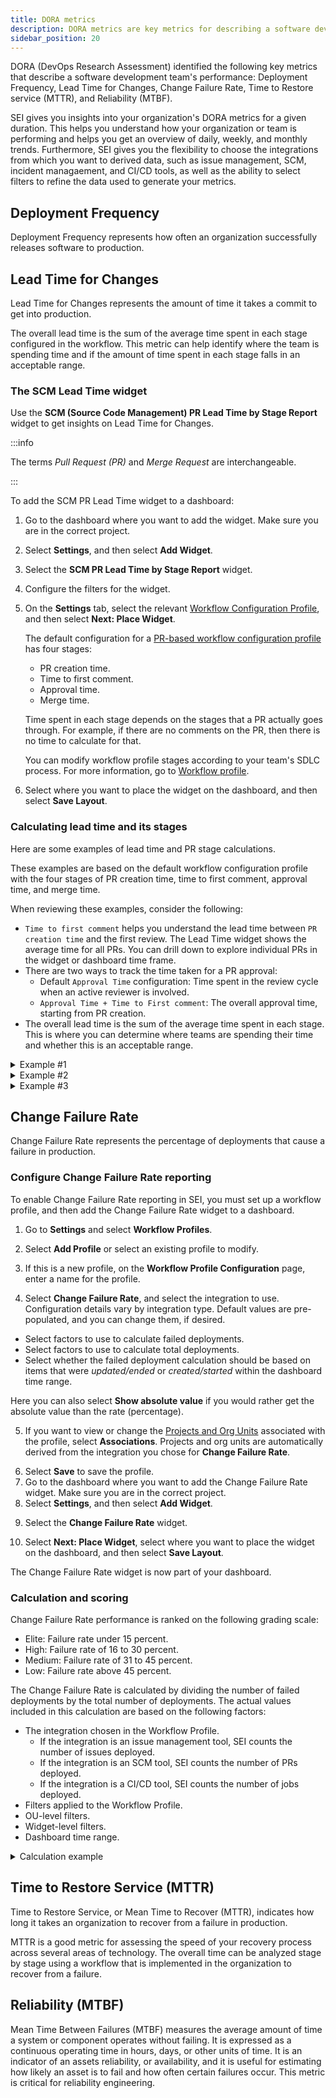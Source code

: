 ```yaml
---
title: DORA metrics
description: DORA metrics are key metrics for describing a software development team's performance.
sidebar_position: 20
---
```


DORA (DevOps Research Assessment) identified the following key metrics that describe a software development team's performance: Deployment Frequency, Lead Time for Changes, Change Failure Rate, Time to Restore service (MTTR), and Reliability (MTBF).

SEI gives you insights into your organization's DORA metrics for a given duration. This helps you understand how your organization or team is performing and helps you get an overview of daily, weekly, and monthly trends. Furthermore, SEI gives you the flexibility to choose the integrations from which you want to derived data, such as issue management, SCM, incident managaement, and CI/CD tools, as well as the ability to select filters to refine the data used to generate your metrics.

## Deployment Frequency

Deployment Frequency represents how often an organization successfully releases software to production.


## Lead Time for Changes

Lead Time for Changes represents the amount of time it takes a commit to get into production.

The overall lead time is the sum of the average time spent in each stage configured in the workflow. This metric can help identify where the team is spending time and if the amount of time spent in each stage falls in an acceptable range.

### The SCM Lead Time widget

Use the **SCM (Source Code Management) PR Lead Time by Stage Report** widget to get insights on Lead Time for Changes.

:::info

The terms *Pull Request (PR)* and *Merge Request* are interchangeable.

:::

To add the SCM PR Lead Time widget to a dashboard:

1. Go to the dashboard where you want to add the widget. Make sure you are in the correct project.
2. Select **Settings**, and then select **Add Widget**.
3. Select the **SCM PR Lead Time by Stage Report** widget.
4. Configure the filters for the widget.
5. On the **Settings** tab, select the relevant [Workflow Configuration Profile](../../sei-profiles/workflow-profile.md), and then select **Next: Place Widget**.

   The default configuration for a [PR-based workflow configuration profile](../../sei-profiles/workflow-profile.md#create-a-profile-to-track-lead-time-in-scm) has four stages:

   * PR creation time.
   * Time to first comment.
   * Approval time.
   * Merge time.

    Time spent in each stage depends on the stages that a PR actually goes through. For example, if there are no comments on the PR, then there is no time to calculate for that.

    You can modify workflow profile stages according to your team's SDLC process. For more information, go to [Workflow profile](../../sei-profiles/workflow-profile.md).

6. Select where you want to place the widget on the dashboard, and then select **Save Layout**.

### Calculating lead time and its stages

Here are some examples of lead time and PR stage calculations.

These examples are based on the default workflow configuration profile with the four stages of PR creation time, time to first comment, approval time, and merge time.

When reviewing these examples, consider the following:

* `Time to first comment` helps you understand the lead time between `PR creation time` and the first review. The Lead Time widget shows the average time for all PRs. You can drill down to explore individual PRs in the widget or dashboard time frame.
* There are two ways to track the time taken for a PR approval:
  * Default `Approval Time` configuration: Time spent in the review cycle when an active reviewer is involved.
  * `Approval Time + Time to First comment`: The overall approval time, starting from PR creation.
* The overall lead time is the sum of the average time spent in each stage. This is where you can determine where teams are spending their time and whether this is an acceptable range.

<details>
<summary>Example #1</summary>

For this example, assume the following series of events occurs:

1. Contributor makes a commit (`Commit created event`).
2. Contributor creates a Pull Request (`Pull Request created event`).
3. The Pull Request is approved by an approver (`Pull Request approval event`).
4. The Pull Request is merged to the repository (`Pull Request Merged event`).

As a result the following calculations are made:

```
PR creation time = Pull Request created event - Commit created event
Time to first comment = Pull Request approval event - Pull Request created event
Approval Time = 0
Merge Time = Pull Request Merged event - Pull Request approval event
```

Approval Time is calculated as `0` because there were no review comments made on the PR.

</details>

<details>
<summary>Example #2</summary>

For this example, assume the following series of events occurs:

1. Contributor makes a commit (`Commit created event`).
2. Contributor creates a pull request (`Pull Request created event`).
3. Reviewer adds a comment (`Review1 event`).
4. The Pull Request is approved by an approver (`Pull Request approval event`).
5. The Pull Request is merged to the repository (`Pull Request Merged event`).

As a result, the following calculations are made:

```
PR creation time = Pull Request created event - Commit created event
Time to first comment = Review1 event - Pull Request created event
Approval Time = Pull Request approval event - Review1 event
Merge Time = Pull Request Merged event - Pull Request approval event
```

</details>

<details>
<summary>Example #3</summary>

For this example, assume the following series of events occurs:

1. Contributor makes a commit (`Commit created event`).
2. Contributor creates a pull request (`Pull Request created event`).
3. Reviewer adds a comment (`Review1 event`).
4. Reviewer adds a comment (`Review2 event`).
5. Reviewer adds a comment (`Review3 event`).
6. The Pull Request is approved by an approver (`Pull Request approval event`).
7. The Pull Request is merged to the repository (`Pull Request Merged event`).

As a result, the following calculations are made:

```
PR creation time = Pull Request created event - Commit created event
Time to first comment = Review1 event - Pull Request created event
Approval Time = Review3 event - Review1 event
Merge Time = Pull Request Merged event - Pull Request approval event
```

</details>

## Change Failure Rate

Change Failure Rate represents the percentage of deployments that cause a failure in production.

### Configure Change Failure Rate reporting

To enable Change Failure Rate reporting in SEI, you must set up a workflow profile, and then add the Change Failure Rate widget to a dashboard.

1. Go to **Settings** and select **Workflow Profiles**.

<!-- image (24).png -->

2. Select **Add Profile** or select an existing profile to modify.

<!-- image (22).png -->

3. If this is a new profile, on the **Workflow Profile Configuration** page, enter a name for the profile.

<!-- image.png, image (9).png -->

4.  Select **Change Failure Rate**, and select the integration to use. Configuration details vary by integration type. Default values are pre-populated, and you can change them, if desired.

   * Select factors to use to calculate failed deployments.
   * Select factors to use to calculate total deployments.
   * Select whether the failed deployment calculation should be based on items that were *updated/ended* or *created/started* within the dashboard time range.

   Here you can also select **Show absolute value** if you would rather get the absolute value than the rate (percentage).

<!-- image (6).png image (3).png image (5).png -->

5. If you want to view or change the [Projects and Org Units](/docs/category/projects-and-org-units) associated with the profile, select **Associations**. Projects and org units are automatically derived from the integration you chose for **Change Failure Rate**.

<!-- image (12).png -->

6. Select **Save** to save the profile.
7. Go to the dashboard where you want to add the Change Failure Rate widget. Make sure you are in the correct project.
8. Select **Settings**, and then select **Add Widget**.

<!-- image (25).png -->

9. Select the **Change Failure Rate** widget.

10. Select **Next: Place Widget**, select where you want to place the widget on the dashboard, and then select **Save Layout**.

<!-- image (15).png, image (10).png -->

The Change Failure Rate widget is now part of your dashboard.

<!-- image (19).png -->

### Calculation and scoring

Change Failure Rate performance is ranked on the following grading scale:

* Elite: Failure rate under 15 percent.
* High: Failure rate of 16 to 30 percent.
* Medium: Failure rate of 31 to 45 percent.
* Low: Failure rate above 45 percent.

The Change Failure Rate is calculated by dividing the number of failed deployments by the total number of deployments. The actual values included in this calculation are based on the following factors:

* The integration chosen in the Workflow Profile.
  * If the integration is an issue management tool, SEI counts the number of issues deployed.
  * If the integration is an SCM tool, SEI counts the number of PRs deployed.
  * If the integration is a CI/CD tool, SEI counts the number of jobs deployed.
* Filters applied to the Workflow Profile.
* OU-level filters.
* Widget-level filters.
* Dashboard time range.

<details>
<summary>Calculation example</summary>

Consider the following Change Failure Rate configuration:

* Integration: Jira
* Filter for Failed Deployment: Status Category Equals Done
* Filter for Total Deployment: Status Category Equals Done, To do, In Progress
* Calculation parameter: Ticket resolved in Dashboard Time Range
* Time Range selected on the dashboard: Last 3 months

With this configuration, the Change Failure Rate widget shows the total number of tickets with a status of **Done** divided by the total number of tickets with a status of **Done**, **In Progress**, or **To Do**.

```
Change Failure Rate = ( Tickets in Done status ) / (Tickets in Done status + Ticket in In Progress status + Tickets in To Do status )
```

Assuming there are 45 tickets in **Done** status and 90 tickets in **Done**, **In Progress**, or **To Do** status, then the Change Failure Rate is 45 divided by 90, or 0.5 (50 percent).

```
45 / 90 = 0.5
Change Failure Rate = 50%
```

</details>

## Time to Restore Service (MTTR)

Time to Restore Service, or Mean Time to Recover (MTTR), indicates how long it takes an organization to recover from a failure in production.

MTTR is a good metric for assessing the speed of your recovery process across several areas of technology. The overall time can be analyzed stage by stage using a workflow that is implemented in the organization to recover from a failure.

## Reliability (MTBF)

Mean Time Between Failures (MTBF) measures the average amount of time a system or component operates without failing. It is expressed as a continuous operating time in hours, days, or other units of time. It is an indicator of an assets reliability, or availability, and it is useful for estimating how likely an asset is to fail and how often certain failures occur. This metric is critical for reliability engineering.

